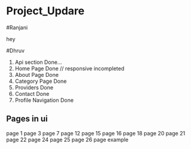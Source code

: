 # Project_Updare
#Ranjani

hey

#Dhruv
1. Api section Done...
2. Home Page Done // responsive incompleted
3. About Page Done 
4. Category Page Done
5. Providers Done
6. Contact Done
7. Profile Navigation Done

Pages in ui
-------------------------------------------------
page 1
page 3
page 7
page 12
page 15
page 16
page 18
page 20
page 21
page 22
page 24
page 25
page 26
page example
